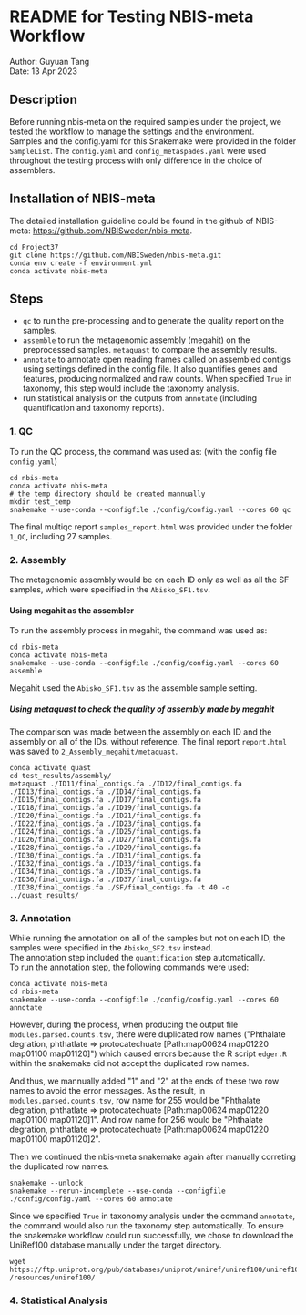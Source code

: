 # README for Testing NBIS-meta Workflow
Author: Guyuan Tang  
Date: 13 Apr 2023

## Description
Before running nbis-meta on the required samples under the project, we tested the workflow to manage the settings and the environment.  
Samples and the config.yaml for this Snakemake were provided in the folder `SampleList`. The `config.yaml` and `config_metaspades.yaml` were used throughout the testing process with only difference in the choice of assemblers.

## Installation of NBIS-meta
The detailed installation guideline could be found in the github of NBIS-meta: https://github.com/NBISweden/nbis-meta.
```shell
cd Project37
git clone https://github.com/NBISweden/nbis-meta.git
conda env create -f environment.yml
conda activate nbis-meta
```


## Steps
- `qc` to run the pre-processing and to generate the quality report on the samples.
- `assemble` to run the metagenomic assembly (megahit) on the preprocessed samples. `metaquast` to compare the assembly results.
- `annotate` to annotate open reading frames called on assembled contigs using settings defined in the config file. It also quantifies genes and features, producing normalized and raw counts. When specified `True` in taxonomy, this step would include the taxonomy analysis.
- run statistical analysis on the outputs from `annotate` (including quantification and taxonomy reports).


### 1. QC 
To run the QC process, the command was used as: (with the config file `config.yaml`)
```shell
cd nbis-meta
conda activate nbis-meta
# the temp directory should be created mannually
mkdir test_temp
snakemake --use-conda --configfile ./config/config.yaml --cores 60 qc
```
The final multiqc report `samples_report.html` was provided under the folder `1_QC`, including 27 samples.

### 2. Assembly
The metagenomic assembly would be on each ID only as well as all the SF samples, which were specified in the `Abisko_SF1.tsv`. 

#### Using megahit as the assembler
To run the assembly process in megahit, the command was used as:
```shell
cd nbis-meta
conda activate nbis-meta
snakemake --use-conda --configfile ./config/config.yaml --cores 60 assemble
```
Megahit used the `Abisko_SF1.tsv` as the assemble sample setting.

##### Using metaquast to check the quality of assembly made by megahit
The comparison was made between the assembly on each ID and the assembly on all of the IDs, without reference. The final report `report.html` was saved to `2_Assembly_megahit/metaquast`.
``` shell
conda activate quast
cd test_results/assembly/
metaquast ./ID11/final_contigs.fa ./ID12/final_contigs.fa ./ID13/final_contigs.fa ./ID14/final_contigs.fa ./ID15/final_contigs.fa ./ID17/final_contigs.fa ./ID18/final_contigs.fa ./ID19/final_contigs.fa ./ID20/final_contigs.fa ./ID21/final_contigs.fa ./ID22/final_contigs.fa ./ID23/final_contigs.fa ./ID24/final_contigs.fa ./ID25/final_contigs.fa ./ID26/final_contigs.fa ./ID27/final_contigs.fa ./ID28/final_contigs.fa ./ID29/final_contigs.fa ./ID30/final_contigs.fa ./ID31/final_contigs.fa ./ID32/final_contigs.fa ./ID33/final_contigs.fa ./ID34/final_contigs.fa ./ID35/final_contigs.fa ./ID36/final_contigs.fa ./ID37/final_contigs.fa ./ID38/final_contigs.fa ./SF/final_contigs.fa -t 40 -o ../quast_results/
```


### 3. Annotation
While running the annotation on all of the samples but not on each ID, the samples were specified in the `Abisko_SF2.tsv` instead.  
The annotation step included the `quantification` step automatically.  
To run the annotation step, the following commands were used:
```shell
conda activate nbis-meta
cd nbis-meta
snakemake --use-conda --configfile ./config/config.yaml --cores 60 annotate
```
However, during the process, when producing the output file `modules.parsed.counts.tsv`, there were duplicated row names ("Phthalate degration, phthatlate => protocatechuate [Path:map00624 map01220 map01100 map01120]") which caused errors because the R script `edger.R` within the snakemake did not accept the duplicated row names.  
  
And thus, we mannually added "1" and "2" at the ends of these two row names to avoid the error messages. As the result, in `modules.parsed.counts.tsv`, row name for 255 would be "Phthalate degration, phthatlate => protocatechuate [Path:map00624 map01220 map01100 map01120]1". And row name for 256 would be "Phthalate degration, phthatlate => protocatechuate [Path:map00624 map01220 map01100 map01120]2".  
  
Then we continued the nbis-meta snakemake again after manually correting the duplicated row names.
```shell
snakemake --unlock
snakemake --rerun-incomplete --use-conda --configfile ./config/config.yaml --cores 60 annotate
```
Since we specified `True` in taxonomy analysis under the command `annotate`, the command would also run the taxonomy step automatically. To ensure the snakemake workflow could run successfully, we chose to download the UniRef100 database manually under the target directory.
```shell
wget https://ftp.uniprot.org/pub/databases/uniprot/uniref/uniref100/uniref100.fasta.gz /resources/uniref100/
```


### 4. Statistical Analysis



